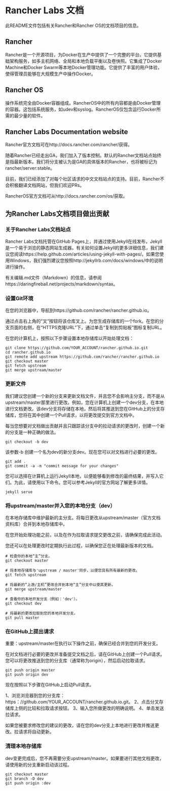 # Rancher Labs 文档

此README文件包括有关Rancher和Rancher OS的文档项目的信息。

## Rancher

Rancher是一个开源项目，为Docker在生产中提供了一个完整的平台。它提供基础架构服务，如多主机网络、全局和本地负载平衡以及卷快照。它集成了Docker Machine和Docker Swarm等本地Docker管理功能。它提供了丰富的用户体验，使得管理员能够在大规模生产中操作Docker。

## Rancher OS

操作系统完全由Docker容器组成。RancherOS中的所有内容都是由Docker管理的容器。这包括系统服务，如udev和syslog。RancherOS仅包含运行Docker所需的最少量的软件。

## Rancher Labs Documentation website

Rancher官方文档可在http://docs.rancher.com/rancher/获得。

随着Rancher已经走出GA，我们加入了版本控制。默认的Rancher文档站点始终是指最新版本。我们将分支被认为是GA的具体版本的Rancher，也将被标记为rancher/server:stable。

目前，我们已经添加了对每个社区请求的中文文档站点的支持。目前，Rancher不会积极翻译文档网站，但我们欢迎PRs。

RancherOS官方文档可从http://docs.rancher.com/os/获取。

## 为Rancher Labs文档项目做出贡献

### 关于Rancher Labs文档站点

Rancher Labs文档托管在GitHub Pages上，并通过使用Jekyll在线发布，Jekyll是一个易于浏览的静态网站生成器。有关如何设置Jekyll的更多详细信息，我们建议您阅读https://help.github.com/articles/using-jekyll-with-pages/。如果您使用Windows，我们强烈建议您按照http://jekyllrb.com/docs/windows/中的说明进行操作。

有关编辑.md文件（Markdown）的信息，请参阅https://daringfireball.net/projects/markdown/syntax。

### 设置Git环境

在您的浏览器中，导航到https://github.com/rancher/rancher.github.io。

通过点击右上角的“叉”按钮将该仓库叉上。为您生成存储库的一个fork。在您的分支页面的右侧，在“HTTPS克隆URL”下，通过单击“复制到剪贴板”图标复制URL。

在您的计算机上，按照以下步骤设置本地存储库以开始处理文档：

```shell
git clone https://github.com/YOUR_ACCOUNT/rancher.github.io.git
cd rancher.github.io
git remote add upstream https://github.com/rancher/rancher.github.io
git checkout master
git fetch upstream
git merge upstream/master
```

### 更新文件

我们建议您创建一个新的分支来更新文档文件，并且您不会影响主分支，而不是从upstream/master那里进行更改。例如，您在计算机上创建一个dev分支，在本地进行文档更改。该dev分支将存储在本地，然后将其推送到您在GitHub上的分支存储库，您将在其中创建一个Pull请求，以将更改提交到官方文档中。

每当您想要对文档做出贡献并且只跟踪该分支中的拉动请求的更改时，创建一个新的分支是一种正确的做法。

```shell
git checkout -b dev
```

该参数-b 创建一个名为dev的新分支dev。现在您可以对文档进行必要的更改。

```shell
git add .
git commit -a -m "commit message for your changes"
```

您可以选择在计算机上运行Jekyll本地，以便能够看到修改的最终结果，并写入它们。为此，请使用以下命令。您可以参考Jekyll的官方网站了解更多详情。

```shell
jekyll serve
```

### 将upstream/master并入您的本地分支（dev）

在本地存储库中维护最新的主分支。将每日更改从upstream/master（官方文档资料库）合并到本地存储库中。

在您开始处理功能之前，以及在作为拉取请求提交更改之前，请确保完成此活动。

您还可以在处理更改时定期执行此过程，以确保您正在处理最新版本的文档。

```shell
# 检查你的本地“主”分支。
git checkout master

# 将本地存储库与'upstream / master'同步，以便您具有所有最新的更改。
git fetch upstream

# 将最新的“上游/主机”更改合并到本地“主”分支中以使其更新。
git merge upstream/master

# 查看你的本地开发分支（例如：'dev'）。
git checkout dev

# 将最新的更改拉取到您的本地开发分支。
git pull master
```

### 在GitHub上提出请求

重要：upstream/master在执行以下操作之前，确保已经合并到您的开发分支。

在对文档进行必要的更改并准备提交文档之后，请在GitHub上创建一个Pull请求。您可以将更改推送到您的分支库（通常称为origin），然后启动拉取请求。

```
git push origin master
git push origin dev
```

现在按照以下步骤在GitHub上启动Pull请求。

1、浏览浏览器到您的分支库：https：//github.com/YOUR_ACCOUNT/rancher.github.io.git。
2、点击分叉存储库上侧的比较和拉取请求按钮。
3、输入您所做更改的明确说明。
4、单击发送拉请求。

如果您被要求修改您的建议的更改，请在您的dev分支上本地进行更改并推送更改。拉请求将自动更新。

### 清理本地存储库

dev变更完成后，您不再需要分支upstream/master。如果要进行其他文档更改，请使用新的分支重新启动该过程。

```
git checkout master
git branch -D dev
git push origin :dev
```
